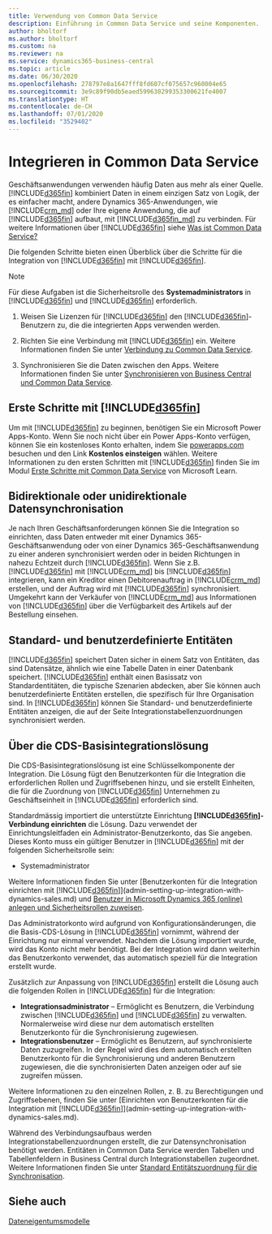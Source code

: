 ```yaml
---
title: Verwendung von Common Data Service
description: Einführung in Common Data Service und seine Komponenten.
author: bholtorf
ms.author: bholtorf
ms.custom: na
ms.reviewer: na
ms.service: dynamics365-business-central
ms.topic: article
ms.date: 06/30/2020
ms.openlocfilehash: 278797e8a1647fff8fd607cf075657c960004e65
ms.sourcegitcommit: 3e9c89f90db5eaed599630299353300621fe4007
ms.translationtype: HT
ms.contentlocale: de-CH
ms.lasthandoff: 07/01/2020
ms.locfileid: "3529402"
---
```

# <a name="integrating-with-common-data-service"></a>Integrieren in Common Data Service

Geschäftsanwendungen verwenden häufig Daten aus mehr als einer Quelle. [!INCLUDE[d365fin](includes/cds_long_md.md)] kombiniert Daten in einem einzigen Satz von Logik, der es einfacher macht, andere Dynamics 365-Anwendungen, wie [!INCLUDE[crm_md](includes/crm_md.md)] oder Ihre eigene Anwendung, die auf [!INCLUDE[d365fin](includes/cds_long_md.md)] aufbaut, mit [!INCLUDE[d365fin_md](includes/d365fin_md.md)] zu verbinden. Für weitere Informationen über [!INCLUDE[d365fin](includes/cds_long_md.md)] siehe [Was ist Common Data Service?](https://docs.microsoft.com/powerapps/maker/common-data-service/data-platform-intro)

Die folgenden Schritte bieten einen Überblick über die Schritte für die Integration von [!INCLUDE[d365fin](includes/cds_long_md.md)] mit [!INCLUDE[d365fin](includes/d365fin_md.md)].

> [!Note]  
> Für diese Aufgaben ist die Sicherheitsrolle des **Systemadministrators** in [!INCLUDE[d365fin](includes/cds_long_md.md)] und [!INCLUDE[d365fin](includes/d365fin_md.md)] erforderlich.  

1. Weisen Sie Lizenzen für [!INCLUDE[d365fin](includes/cds_long_md.md)] den [!INCLUDE[d365fin](includes/d365fin_md.md)]-Benutzern zu, die die integrierten Apps verwenden werden.

2. Richten Sie eine Verbindung mit [!INCLUDE[d365fin](includes/cds_long_md.md)] ein. Weitere Informationen finden Sie unter [Verbindung zu Common Data Service](admin-how-to-set-up-a-dynamics-crm-connection.md).  

3. Synchronisieren Sie die Daten zwischen den Apps. Weitere Informationen finden Sie unter [Synchronisieren von Business Central und Common Data Service](admin-synchronizing-business-central-and-sales.md). 

## <a name="getting-started-with-d365fin"></a>Erste Schritte mit [!INCLUDE[d365fin](includes/cds_long_md.md)]
Um mit [!INCLUDE[d365fin](includes/cds_long_md.md)] zu beginnen, benötigen Sie ein Microsoft Power Apps-Konto. Wenn Sie noch nicht über ein Power Apps-Konto verfügen, können Sie ein kostenloses Konto erhalten, indem Sie [powerapps.com](https://web.powerapps.com/?utm_source=padocs&utm_medium=linkinadoc&utm_campaign=referralsfromdoc) besuchen und den Link **Kostenlos einsteigen** wählen. Weitere Informationen zu den ersten Schritten mit [!INCLUDE[d365fin](includes/cds_long_md.md)] finden Sie im Modul [Erste Schritte mit Common Data Service](https://docs.microsoft.com/learn/modules/get-started-with-powerapps-common-data-service/) von Microsoft Learn.

## <a name="bi-directional-or-uni-directional-data-synchronization"></a>Bidirektionale oder unidirektionale Datensynchronisation
Je nach Ihren Geschäftsanforderungen können Sie die Integration so einrichten, dass Daten entweder mit einer Dynamics 365-Geschäftsanwendung oder von einer Dynamics 365-Geschäftsanwendung zu einer anderen synchronisiert werden oder in beiden Richtungen in nahezu Echtzeit durch [!INCLUDE[d365fin](includes/cds_long_md.md)]. Wenn Sie z.B. [!INCLUDE[d365fin](includes/d365fin_md.md)] mit [!INCLUDE[crm_md](includes/crm_md.md)] bis [!INCLUDE[d365fin](includes/cds_long_md.md)] integrieren, kann ein Kreditor einen Debitorenauftrag in [!INCLUDE[crm_md](includes/crm_md.md)] erstellen, und der Auftrag wird mit [!INCLUDE[d365fin](includes/d365fin_md.md)] synchronisiert. Umgekehrt kann der Verkäufer von [!INCLUDE[crm_md](includes/crm_md.md)] aus Informationen von [!INCLUDE[d365fin](includes/d365fin_md.md)] über die Verfügbarkeit des Artikels auf der Bestellung einsehen. 

## <a name="standard-and-custom-entities"></a>Standard- und benutzerdefinierte Entitäten
[!INCLUDE[d365fin](includes/cds_long_md.md)] speichert Daten sicher in einem Satz von Entitäten, das sind Datensätze, ähnlich wie eine Tabelle Daten in einer Datenbank speichert. [!INCLUDE[d365fin](includes/cds_long_md.md)] enthält einen Basissatz von Standardentitäten, die typische Szenarien abdecken, aber Sie können auch benutzerdefinierte Entitäten erstellen, die spezifisch für Ihre Organisation sind. In [!INCLUDE[d365fin](includes/d365fin_md.md)] können Sie Standard- und benutzerdefinierte Entitäten anzeigen, die auf der Seite Integrationstabellenzuordnungen synchronisiert werden.

## <a name="about-the-base-cds-integration-solution"></a>Über die CDS-Basisintegrationslösung

Die CDS-Basisintegrationslösung ist eine Schlüsselkomponente der Integration. Die Lösung fügt den Benutzerkonten für die Integration die erforderlichen Rollen und Zugriffsebenen hinzu, und sie erstellt Einheiten, die für die Zuordnung von [!INCLUDE[d365fin](includes/d365fin_md.md)] Unternehmen zu Geschäftseinheit in [!INCLUDE[d365fin](includes/cds_long_md.md)] erforderlich sind. 

Standardmässig importiert die unterstützte Einrichtung **[!INCLUDE[d365fin](includes/cds_long_md.md)]-Verbindung einrichten** die Lösung. Dazu verwendet der Einrichtungsleitfaden ein Administrator-Benutzerkonto, das Sie angeben. Dieses Konto muss ein gültiger Benutzer in [!INCLUDE[d365fin](includes/cds_long_md.md)] mit der folgenden Sicherheitsrolle sein:

* Systemadministrator  

Weitere Informationen finden Sie unter [Benutzerkonten für die Integration einrichten mit [!INCLUDE[d365fin](includes/cds_long_md.md)]](admin-setting-up-integration-with-dynamics-sales.md) und [Benutzer in Microsoft Dynamics 365 (online) anlegen und Sicherheitsrollen zuweisen](/dynamics365/customer-engagement/admin/create-users-assign-online-security-roles). 

Das Administratorkonto wird aufgrund von Konfigurationsänderungen, die die Basis-CDS-Lösung in [!INCLUDE[d365fin](includes/cds_long_md.md)] vornimmt, während der Einrichtung nur einmal verwendet. Nachdem die Lösung importiert wurde, wird das Konto nicht mehr benötigt. Bei der Integration wird dann weiterhin das Benutzerkonto verwendet, das automatisch speziell für die Integration erstellt wurde.

Zusätzlich zur Anpassung von [!INCLUDE[d365fin](includes/cds_long_md.md)] erstellt die Lösung auch die folgenden Rollen in [!INCLUDE[d365fin](includes/cds_long_md.md)] für die Integration:

* **Integrationsadministrator** – Ermöglicht es Benutzern, die Verbindung zwischen [!INCLUDE[d365fin](includes/d365fin_md.md)] und [!INCLUDE[d365fin](includes/cds_long_md.md)] zu verwalten. Normalerweise wird diese nur dem automatisch erstellten Benutzerkonto für die Synchronisierung zugewiesen.  
* **Integrationsbenutzer** – Ermöglicht es Benutzern, auf synchronisierte Daten zuzugreifen. In der Regel wird dies dem automatisch erstellten Benutzerkonto für die Synchronisierung und anderen Benutzern zugewiesen, die die synchronisierten Daten anzeigen oder auf sie zugreifen müssen.

Weitere Informationen zu den einzelnen Rollen, z. B. zu Berechtigungen und Zugriffsebenen, finden Sie unter [Einrichten von Benutzerkonten für die Integration mit [!INCLUDE[d365fin](includes/cds_long_md.md)]](admin-setting-up-integration-with-dynamics-sales.md).

Während des Verbindungsaufbaus werden Integrationstabellenzuordnungen erstellt, die zur Datensynchronisation benötigt werden. Entitäten in Common Data Service werden Tabellen und Tabellenfeldern in Business Central durch Integrationstabellen zugeordnet. Weitere Informationen finden Sie unter [Standard Entitätszuordnung für die Synchronisation](admin-synchronizing-business-central-and-sales.md#standard-entity-mapping-for-synchronization).

## <a name="see-also"></a>Siehe auch
[Dateneigentumsmodelle](admin-cds-company-concept.md)  
<!--needs to be removed as this is moved to dev-itpro docs[Walkthrough: Customizing an Integration with Common Data Service](docs.microsoft.com/en-us/dynamics365/business-central/dev-itpro/administration/administration-custom-cds-integration) -->



